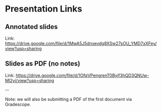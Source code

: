# Presentation Links 

## Annotated slides 

Link: https://drive.google.com/file/d/1MwA5J5dnxevdg8XSw27sOU_YMD7xXFey/view?usp=sharing

## Slides as PDF (no notes)

Link: https://drive.google.com/file/d/1OfqVPengrenT0Byjf3hQD3QNUw-Ml2yi/view?usp=sharing

--

Note: we will also be submitting a PDF of the first document via Gradescope. 
